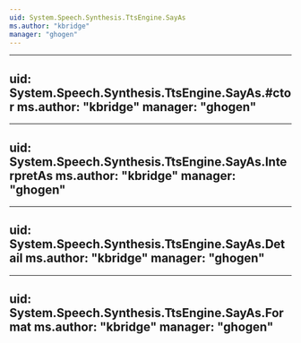 ```yaml
---
uid: System.Speech.Synthesis.TtsEngine.SayAs
ms.author: "kbridge"
manager: "ghogen"
---
```


---
uid: System.Speech.Synthesis.TtsEngine.SayAs.#ctor
ms.author: "kbridge"
manager: "ghogen"
---

---
uid: System.Speech.Synthesis.TtsEngine.SayAs.InterpretAs
ms.author: "kbridge"
manager: "ghogen"
---

---
uid: System.Speech.Synthesis.TtsEngine.SayAs.Detail
ms.author: "kbridge"
manager: "ghogen"
---

---
uid: System.Speech.Synthesis.TtsEngine.SayAs.Format
ms.author: "kbridge"
manager: "ghogen"
---
